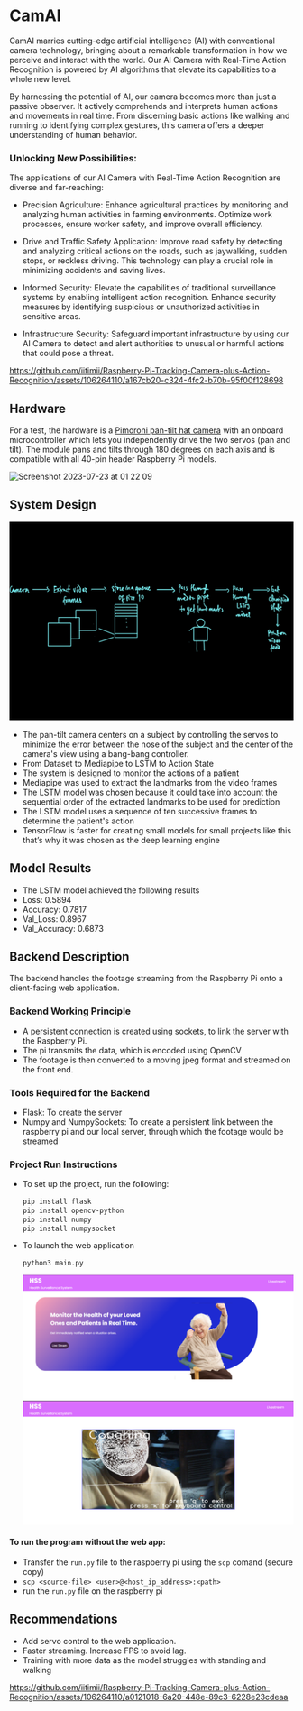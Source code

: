 # CamAI

CamAI marries cutting-edge artificial intelligence (AI) with conventional camera technology, bringing about a remarkable transformation in how we perceive and interact with the world. Our AI Camera with Real-Time Action Recognition is powered by  AI algorithms that elevate its capabilities to a whole new level.

By harnessing the potential of AI, our camera becomes more than just a passive observer. It actively comprehends and interprets human actions and movements in real time. From discerning basic actions like walking and running to identifying complex gestures, this camera offers a deeper understanding of human behavior.

### Unlocking New Possibilities:
The applications of our AI Camera with Real-Time Action Recognition are diverse and far-reaching:

- Precision Agriculture: Enhance agricultural practices by monitoring and analyzing human activities in farming environments. Optimize work processes, ensure worker safety, and improve overall efficiency.

- Drive and Traffic Safety Application: Improve road safety by detecting and analyzing critical actions on the roads, such as jaywalking, sudden stops, or reckless driving. This technology can play a crucial role in minimizing accidents and saving lives.

- Informed Security: Elevate the capabilities of traditional surveillance systems by enabling intelligent action recognition. Enhance security measures by identifying suspicious or unauthorized activities in sensitive areas.

- Infrastructure Security: Safeguard important infrastructure by using our AI Camera to detect and alert authorities to unusual or harmful actions that could pose a threat.

https://github.com/iitimii/Raspberry-Pi-Tracking-Camera-plus-Action-Recognition/assets/106264110/a167cb20-c324-4fc2-b70b-95f00f128698

## Hardware
For a test, the hardware is a [Pimoroni pan-tilt hat camera](https://shop.pimoroni.com/products/pan-tilt-hat?variant=22408353287) with an onboard microcontroller which lets you independently drive the two servos (pan and tilt). The module pans and tilts through 180 degrees on each axis and is compatible with all 40-pin header Raspberry Pi models.

<img width="454" alt="Screenshot 2023-07-23 at 01 22 09" src="https://github.com/iitimii/Raspberry-Pi-Tracking-Camera-plus-Action-Recognition/assets/44223263/7430d87b-722b-434a-8158-15253fff86fa">

## System Design
![flow](./images/graph.jpg)
- The pan-tilt camera centers on a subject by controlling the servos to minimize the error between the nose of the subject and the center of the camera's view using a bang-bang controller.
- From Dataset to Mediapipe to LSTM to Action State
- The system is designed to monitor the actions of a patient
- Mediapipe was used to extract the landmarks from the video frames 
- The LSTM model was chosen because it could take into account the sequential order of the extracted landmarks to be used for prediction
- The LSTM model uses a sequence of ten successive frames to determine the patient's action
- TensorFlow is faster for creating small models for small projects like this that’s why it was chosen as the deep learning engine

## Model Results
- The LSTM model achieved the following results
- Loss: 0.5894
- Accuracy: 0.7817
- Val_Loss: 0.8967
- Val_Accuracy: 0.6873

## Backend Description
The backend handles the footage streaming from the Raspberry Pi onto a client-facing web application.

### Backend Working Principle
- A persistent connection is created using sockets, to link the server with the Raspberry Pi.
- The pi transmits the data, which is encoded using OpenCV
- The footage is then converted to a moving jpeg format and streamed on the front end.
  
### Tools Required for the Backend
- Flask: To create the server
- Numpy and NumpySockets: To create a persistent link between the raspberry pi and our local server, through which the footage would be streamed
  
### Project Run Instructions
- To set up the project, run the following:
  ```
  pip install flask
  pip install opencv-python
  pip install numpy
  pip install numpysocket
  ```
- To launch the web application
  ```
  python3 main.py
  ```
  ![Home page](./images/home.png)
  ![Working model](./images/web-screenshot.jpg)


#### To run the program without the web app:
- Transfer the ```run.py``` file to the raspberry pi using the ```scp``` comand (secure copy)
- ```scp <source-file> <user>@<host_ip_address>:<path> ```
- run the ```run.py``` file on the raspberry pi

## Recommendations
- Add servo control to the web application.
- Faster streaming. Increase FPS to avoid lag.
- Training with more data as the model struggles with standing and walking

https://github.com/iitimii/Raspberry-Pi-Tracking-Camera-plus-Action-Recognition/assets/106264110/a0121018-6a20-448e-89c3-6228e23cdeaa

